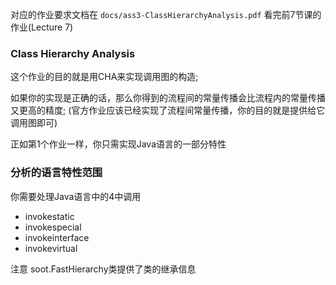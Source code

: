 对应的作业要求文档在 `docs/ass3-ClassHierarchyAnalysis.pdf`
看完前7节课的作业(Lecture 7)

### Class Hierarchy Analysis

这个作业的目的就是用CHA来实现调用图的构造;

如果你的实现是正确的话，那么你得到的流程间的常量传播会比流程内的常量传播又更高的精度;
(官方作业应该已经实现了流程间常量传播，你的目的就是提供给它调用图即可)

正如第1个作业一样，你只需实现Java语言的一部分特性

### 分析的语言特性范围
你需要处理Java语言中的4中调用
- invokestatic
- invokespecial
- invokeinterface
- invokevirtual

注意 soot.FastHierarchy类提供了类的继承信息





